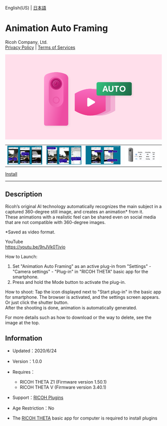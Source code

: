 English(US) | [日本語](README.ja.md)

# Animation Auto Framing
Ricoh Company, Ltd.  
[Privacy Policy](../../README.md#privacy-policy) | [Terms of Services](../../README.md#terms-of-services)

<div align="center">
 <img src="1.png">

 <table>
  <tr>
   <td><img src="2.png"></td>
   <td><img src="3.png"></td>
   <td><img src="4.png"></td>
   <td><img src="5.png"></td>
  </tr>
 </table>
</div>

[Install](https://link.ricoh360.com/plugins/com.theta360.animationautoframing/apk)

***

## Description
Ricoh’s original AI technology automatically recognizes the main subject in a captured 360-degree still image, and creates an animation* from it.  
These animations with a realistic feel can be shared even on social media that are not compatible with 360-degree images.  
  
*Saved as video format.  
  
YouTube  
https://youtu.be/9nJVk0Tjvjo  
  
How to Launch:  
1. Set "Animation Auto Framing" as an active plug-in from "Settings" - "Camera settings" - "Plug-in" in "RICOH THETA" basic app for the smartphone.
2. Press and hold the Mode button to activate the plug-in.
  
How to shoot: 
Tap the icon displayed next to "Start plug-in" in the basic app for smartphone. The browser is activated, and the settings screen appears.
Or just click the shutter button.  
After the shooting is done, animation is automatically generated.  
  
For more details such as how to download or the way to delete, see the image at the top.  

## Information
  * Updated：2020/6/24
  * Version：1.0.0
  * Requires：
    * RICOH THETA Z1 (Firmware version 1.50.1)
    * RICOH THETA V (Firmware version 3.40.1)
  * Support：[RICOH Plugins](https://support.theta360.com/ja/)
  * Age Restriction：No

* The [RICOH THETA](https://theta360.com/ja/about/application/pc.html#app-detail-01) basic app for computer is required to install plugins

